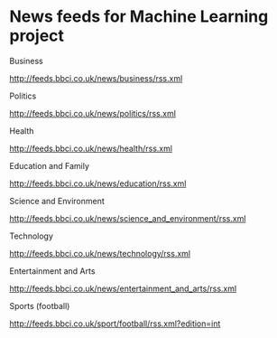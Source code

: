 
# News feeds for Machine Learning project

Business

http://feeds.bbci.co.uk/news/business/rss.xml

Politics

http://feeds.bbci.co.uk/news/politics/rss.xml

Health

http://feeds.bbci.co.uk/news/health/rss.xml

Education and Family

http://feeds.bbci.co.uk/news/education/rss.xml

Science and Environment

http://feeds.bbci.co.uk/news/science_and_environment/rss.xml

Technology

http://feeds.bbci.co.uk/news/technology/rss.xml

Entertainment and Arts

http://feeds.bbci.co.uk/news/entertainment_and_arts/rss.xml

Sports (football)

http://feeds.bbci.co.uk/sport/football/rss.xml?edition=int
